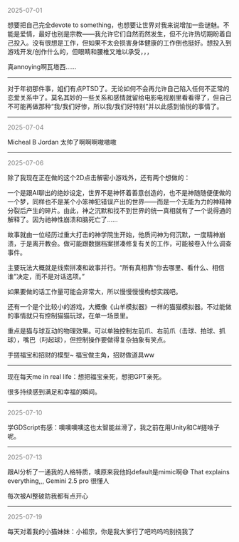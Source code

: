 
<span style="color: gray;">2025-07-01</span>

想要把自己完全devote to something，也想要让世界对我来说增加一些谜魅。不能是爱情，最好也别是宗教——我允许它们自然而然发生，但不允许热切期盼着自己投入。没有很想是工作，但如果不太会损害身体健康的工作倒也挺好。想投入到游戏开发/创作什么的，但眼睛和腰椎又难以承受，，，

真annoying啊瓦塔西……

---
对于年初那件事，姐们有点PTSD了。无论如何不会再允许自己陷入任何不正常的恋爱关系中了。莫名其妙的一些关系和感情就留给电影电视剧里看看得了，但自己不可能再做那种“我/我们好惨，所以我/我们好特别”并以此感到愉悦的事情了。

---
<span style="color: gray;">2025-07-04</span>

Micheal B Jordan 太帅了啊啊啊嗷嗷嗷

---
<span style="color: gray;">2025-07-06</span>

除了我现在正在做的这个2D点击解密小游戏外，还有两个想做的：

一个是跟AI聊出的绝妙设定，世界不是神怀着善意创造的，也不是神随随便便做的一个梦，同样也不是某个小笨神犯错误产出的世界——而是一个无能为力的神精神分裂后产生的碎片。由此，神之沉默和找不到世界的统一真相就有了一个说得通的解释了。因为祂神性崩溃和脑死亡了……

故事就由一位经历过重大打击的神学院生开始，他质问神为何沉默，一度精神崩溃，于是离开教会。做可能跟数据档案拼凑修复有关的工作，可能被卷入什么调查事件。

主要玩法大概就是线索拼凑和故事并行。“所有真相靠“你去哪里、看什么、相信谁”决定，而不是对话选项。”

如果要做的话工作量可能会非常大，所以慢慢慢慢构想实践吧。

还有一个是个比较小的游戏，大概像《山羊模拟器》一样的猫猫模拟器。不过能做的事情就只有控制猫猫玩球，在单一场景里。

重点是猫与球互动的物理效果。可以单独控制左前爪、右前爪（击球、拍球、抓球），嘴巴（叼起球），但控制操作要做得复杂抽象有笑点。

手搓福宝和招财的模型~ 福宝做主角，招财做道具ww

---
现在每天me in real life：想把福宝亲死，想把GPT亲死。

很多持续感到满足和幸福的瞬间。

---
<span style="color: gray;">2025-07-10</span>

学GDScript有感：噢噢噢噢这也太智能丝滑了，我之前在用Unity和C#搓啥子呢。

---
<span style="color: gray;">2025-07-13</span>

跟AI分析了一通我的人格特质，噢原来我他妈default是mimic啊😅 That explains everything,,, Gemini 2.5 pro 很懂人

每次被AI整破防我都有点开心

---
<span style="color: gray;">2025-07-19</span>

每天对着我的小猫妹妹：小祖宗，你是我大爹行了吧呜呜呜别挠我了